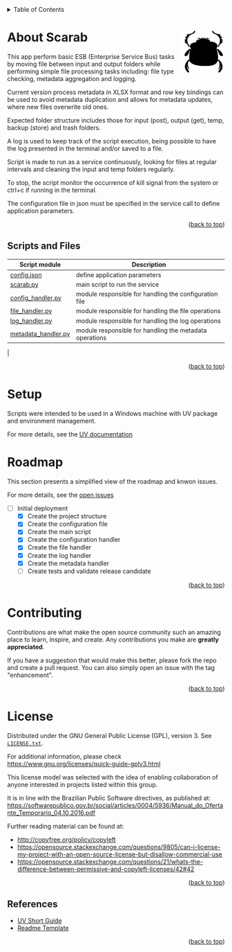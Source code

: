 <details>
    <summary>Table of Contents</summary>
    <ol>
        <li><a href="#About-File-Sorter">About File Sorter</a></li>
        <li><a href="#Scripts_and_Files">Algorithm Overview</a></li>
        <li><a href="#setup">Setup</a></li>
        <li><a href="#roadmap">Roadmap</a></li>
        <li><a href="#contributing">Contributing</a></li>
        <li><a href="#license">License</a></li>
    </ol>
</details>

# About Scarab  <img align="right" width="100" height="100" src="./docs/images/Kheper.svg">

This app perform basic ESB (Enterprise Service Bus) tasks by moving file between input and output folders while performing simple file processing tasks including: file type checking, metadata aggregation and logging.

Current version process metadata in XLSX format and row key bindings can be used to avoid metadata duplication and allows for metadata updates, where new files overwrite old ones.

Expected folder structure includes those for input (post), output (get), temp, backup (store) and trash folders.

A log is used to keep track of the script execution, being possible to have the log presented in the terminal and/or saved to a file.

Script is made to run as a service continuously, looking for files at regular intervals and cleaning the input and temp folders regularly.

To stop, the script monitor the occurrence of kill signal from the system or ctrl+c if running in the terminal.

The configuration file in json must be specified in the service call to define application parameters.

<p align="right">(<a href="#indexerd-md-top">back to top</a>)</p>

## Scripts and Files

| Script module | Description |
| --- | --- |
| [config.json](./src/config.json) | define application parameters |
| [scarab.py](./src/scarab.py) | main script to run the service |
| [config_handler.py](./src/config_handler.py) | module responsible for handling the configuration file |
| [file_handler.py](./src/file_handler.py) | module responsible for handling the file operations |
| [log_handler.py](./src/log_handler.py) | module responsible for handling the log operations |
| [metadata_handler.py](./src/metadata_handler.py) | module responsible for handling the metadata operations |
| 


<p align="right">(<a href="#indexerd-md-top">back to top</a>)</p>

# Setup

Scripts were intended to be used in a Windows machine with UV package and environment management.

For more details, see the [UV documentation](https://docs.astral.sh/uv/)

# Roadmap

This section presents a simplified view of the roadmap and knwon issues.

For more details, see the [open issues](https://github.com/FSLobao/RF.Fusion/issues)

* [ ] Initial deployment
  * [x] Create the project structure
  * [x] Create the configuration file
  * [x] Create the main script
  * [x] Create the configuration handler
  * [x] Create the file handler
  * [x] Create the log handler
  * [x] Create the metadata handler
  * [ ] Create tests and validate release candidate
  
<p align="right">(<a href="#indexerd-md-top">back to top</a>)</p>

<!-- CONTRIBUTING -->
# Contributing

Contributions are what make the open source community such an amazing place to learn, inspire, and create. Any contributions you make are **greatly appreciated**.

If you have a suggestion that would make this better, please fork the repo and create a pull request. You can also simply open an issue with the tag "enhancement".

<p align="right">(<a href="#indexerd-md-top">back to top</a>)</p>

<!-- LICENSE -->
# License

Distributed under the GNU General Public License (GPL), version 3. See [`LICENSE.txt`](../../LICENSE).

For additional information, please check <https://www.gnu.org/licenses/quick-guide-gplv3.html>

This license model was selected with the idea of enabling collaboration of anyone interested in projects listed within this group.

It is in line with the Brazilian Public Software directives, as published at: <https://softwarepublico.gov.br/social/articles/0004/5936/Manual_do_Ofertante_Temporario_04.10.2016.pdf>

Further reading material can be found at:

* <http://copyfree.org/policy/copyleft>
* <https://opensource.stackexchange.com/questions/9805/can-i-license-my-project-with-an-open-source-license-but-disallow-commercial-use>
* <https://opensource.stackexchange.com/questions/21/whats-the-difference-between-permissive-and-copyleft-licenses/42#42>

<p align="right">(<a href="#indexerd-md-top">back to top</a>)</p>

<!-- ACKNOWLEDGMENTS -->
## References

* [UV Short Guide](https://www.saaspegasus.com/guides/uv-deep-dive/)
* [Readme Template](https://github.com/othneildrew/Best-README-Template)

<p align="right">(<a href="#indexerd-md-top">back to top</a>)</p>
